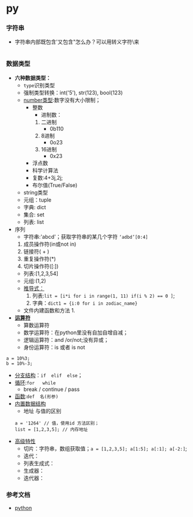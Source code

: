 # py
### 字符串
 - 字符串内部既包含'又包含"怎么办？可以用转义字符\来
 ```
 
 ```
### 数据类型 
+ **六种数据类型：**
   -   `type`识别类型
   -    强制类型转换：int('5'), str(123), bool(123)
   -   [number类型](./num.py):数字没有大小限制；
        - 整数
            - 进制数：
            1. 二进制
                 - 0b110
            2. 8进制
                - 0o23
            3. 16进制
                - 0x23
        - 浮点数
        - 科学计算法
        - 复数:4+3j,2j;
        - 布尔值(True/False)
   -  string类型
   - 元组：tuple
   - 字典: dict
   - 集合: set
   - 列表: list
+ 序列
  - 字符串:'abcd'；获取字符串的某几个字符
  `‘adbd’[0:4]`
  1. 成员操作符(in或not in)
  2. 链接符( + )
  3. 重复操作符(*)
  4. 切片操作符([:])
  - 列表:[1,2,3,54]
  - 元组:(1,2)
  - [推导式：](./test_list.py)
    1. 列表:`lit = [i*i for i in range(1, 11) if(i % 2) == 0 ]`;
    2. 字典：`dict1 = {i:0 for i in zodiac_name}`
  - 文件内建函数和方法
    1. 
+ [**运算符**](./operator.py)
    - 算数运算符
    -  数学运算符：在python里没有自加自增自减；
    - 逻辑运算符：and /or/not;没有异或；
    - 身份运算符：is 或者 is not
```
a = 10%3;
b = 10%-3;
```
+ [分支结构](./branch.py)：`if  elif  else`；
+ [循环](./loop.py):`for   while`
   -   break / continue / pass
+ [函数](./function.py):`def  名(形参)`
+ [内置数据结构](./build.py)
    -  地址 与值的区别
    ```
    a = '1264' // 值，使用id 方法区别；
    list = [1,2,3,5]; // 内存地址
    ```
+ [高级特性](./seniorFunc.py)
    - 切片：字符串，数组获取值；`a = [1,2,3,5]; a[1:5]; a[:1]; a[-2:]`;
    - 迭代：
    - 列表生成式：
    - 生成器：
    - 迭代器：

### 参考文档
- [python](https://www.python.org/)